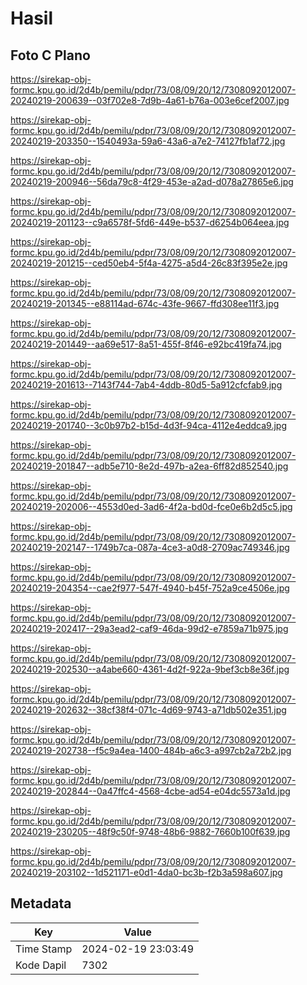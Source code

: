 # Hasil

## Foto C Plano

https://sirekap-obj-formc.kpu.go.id/2d4b/pemilu/pdpr/73/08/09/20/12/7308092012007-20240219-200639--03f702e8-7d9b-4a61-b76a-003e6cef2007.jpg

https://sirekap-obj-formc.kpu.go.id/2d4b/pemilu/pdpr/73/08/09/20/12/7308092012007-20240219-203350--1540493a-59a6-43a6-a7e2-74127fb1af72.jpg

https://sirekap-obj-formc.kpu.go.id/2d4b/pemilu/pdpr/73/08/09/20/12/7308092012007-20240219-200946--56da79c8-4f29-453e-a2ad-d078a27865e6.jpg

https://sirekap-obj-formc.kpu.go.id/2d4b/pemilu/pdpr/73/08/09/20/12/7308092012007-20240219-201123--c9a6578f-5fd6-449e-b537-d6254b064eea.jpg

https://sirekap-obj-formc.kpu.go.id/2d4b/pemilu/pdpr/73/08/09/20/12/7308092012007-20240219-201215--ced50eb4-5f4a-4275-a5d4-26c83f395e2e.jpg

https://sirekap-obj-formc.kpu.go.id/2d4b/pemilu/pdpr/73/08/09/20/12/7308092012007-20240219-201345--e88114ad-674c-43fe-9667-ffd308ee11f3.jpg

https://sirekap-obj-formc.kpu.go.id/2d4b/pemilu/pdpr/73/08/09/20/12/7308092012007-20240219-201449--aa69e517-8a51-455f-8f46-e92bc419fa74.jpg

https://sirekap-obj-formc.kpu.go.id/2d4b/pemilu/pdpr/73/08/09/20/12/7308092012007-20240219-201613--7143f744-7ab4-4ddb-80d5-5a912cfcfab9.jpg

https://sirekap-obj-formc.kpu.go.id/2d4b/pemilu/pdpr/73/08/09/20/12/7308092012007-20240219-201740--3c0b97b2-b15d-4d3f-94ca-4112e4eddca9.jpg

https://sirekap-obj-formc.kpu.go.id/2d4b/pemilu/pdpr/73/08/09/20/12/7308092012007-20240219-201847--adb5e710-8e2d-497b-a2ea-6ff82d852540.jpg

https://sirekap-obj-formc.kpu.go.id/2d4b/pemilu/pdpr/73/08/09/20/12/7308092012007-20240219-202006--4553d0ed-3ad6-4f2a-bd0d-fce0e6b2d5c5.jpg

https://sirekap-obj-formc.kpu.go.id/2d4b/pemilu/pdpr/73/08/09/20/12/7308092012007-20240219-202147--1749b7ca-087a-4ce3-a0d8-2709ac749346.jpg

https://sirekap-obj-formc.kpu.go.id/2d4b/pemilu/pdpr/73/08/09/20/12/7308092012007-20240219-204354--cae2f977-547f-4940-b45f-752a9ce4506e.jpg

https://sirekap-obj-formc.kpu.go.id/2d4b/pemilu/pdpr/73/08/09/20/12/7308092012007-20240219-202417--29a3ead2-caf9-46da-99d2-e7859a71b975.jpg

https://sirekap-obj-formc.kpu.go.id/2d4b/pemilu/pdpr/73/08/09/20/12/7308092012007-20240219-202530--a4abe660-4361-4d2f-922a-9bef3cb8e36f.jpg

https://sirekap-obj-formc.kpu.go.id/2d4b/pemilu/pdpr/73/08/09/20/12/7308092012007-20240219-202632--38cf38f4-071c-4d69-9743-a71db502e351.jpg

https://sirekap-obj-formc.kpu.go.id/2d4b/pemilu/pdpr/73/08/09/20/12/7308092012007-20240219-202738--f5c9a4ea-1400-484b-a6c3-a997cb2a72b2.jpg

https://sirekap-obj-formc.kpu.go.id/2d4b/pemilu/pdpr/73/08/09/20/12/7308092012007-20240219-202844--0a47ffc4-4568-4cbe-ad54-e04dc5573a1d.jpg

https://sirekap-obj-formc.kpu.go.id/2d4b/pemilu/pdpr/73/08/09/20/12/7308092012007-20240219-230205--48f9c50f-9748-48b6-9882-7660b100f639.jpg

https://sirekap-obj-formc.kpu.go.id/2d4b/pemilu/pdpr/73/08/09/20/12/7308092012007-20240219-203102--1d521171-e0d1-4da0-bc3b-f2b3a598a607.jpg


## Metadata

| Key        | Value               |
| ---------- | ------------------- |
| Time Stamp | 2024-02-19 23:03:49 |
| Kode Dapil | 7302                |



